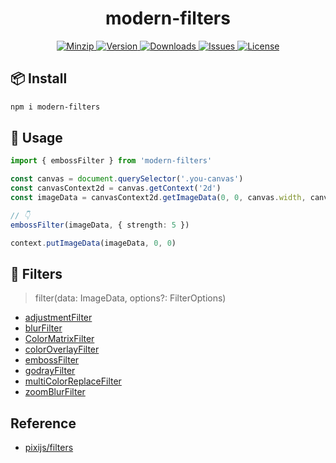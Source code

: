 <h1 align="center">modern-filters</h1>

<p align="center">
  <a href="https://unpkg.com/modern-filters">
    <img src="https://img.shields.io/bundlephobia/minzip/modern-filters" alt="Minzip">
  </a>
  <a href="https://www.npmjs.com/package/modern-filters">
    <img src="https://img.shields.io/npm/v/modern-filters.svg" alt="Version">
  </a>
  <a href="https://www.npmjs.com/package/modern-filters">
    <img src="https://img.shields.io/npm/dm/modern-filters" alt="Downloads">
  </a>
  <a href="https://github.com/qq15725/modern-filters/issues">
    <img src="https://img.shields.io/github/issues/qq15725/modern-filters" alt="Issues">
  </a>
  <a href="https://github.com/qq15725/modern-filters/blob/main/LICENSE">
    <img src="https://img.shields.io/npm/l/modern-filters.svg" alt="License">
  </a>
</p>

## 📦 Install

```sh
npm i modern-filters
```

## 🦄 Usage

```ts
import { embossFilter } from 'modern-filters'

const canvas = document.querySelector('.you-canvas')
const canvasContext2d = canvas.getContext('2d')
const imageData = canvasContext2d.getImageData(0, 0, canvas.width, canvas.height)

// 👇
embossFilter(imageData, { strength: 5 })

context.putImageData(imageData, 0, 0)
```

## 🚀 Filters

> filter(data: ImageData, options?: FilterOptions)

- [adjustmentFilter](src/adjustment-filter.ts)
- [blurFilter](src/blur-filter.ts)
- [ColorMatrixFilter](src/color-matrix-filter.ts)
- [colorOverlayFilter](src/color-overlay-filter.ts)
- [embossFilter](src/emboss-filter.ts)
- [godrayFilter](src/godray-filter.ts)
- [multiColorReplaceFilter](src/multi-color-replace-filter.ts)
- [zoomBlurFilter](src/zoom-blur-filter.ts)

## Reference

- [pixijs/filters](https://github.com/pixijs/filters)
